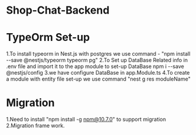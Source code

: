 # Shop-Chat-Backend

# TypeOrm Set-up

1.To install typeorm in Nest.js with postgres we use command - "npm install --save @nestjs/typeorm typeorm pg"
2.To Set up DataBase Related info in .env file and import it to the app module to set-up DataBase npm i --save @nestjs/config
3.we have configure DataBase in app.Module.ts
4.To create a module with entity file set-up we use command "nest g res moduleName"

# Migration

1.Need to install "npm install -g npm@10.7.0" to support migration
2.Migration frame work.
